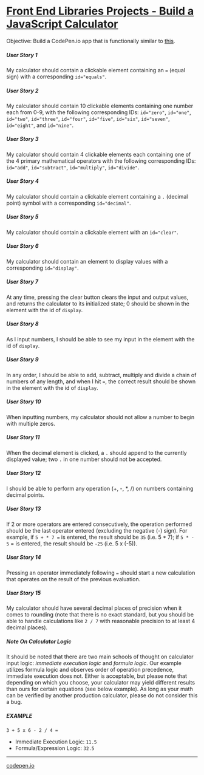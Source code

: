 # [Front End Libraries Projects - Build a JavaScript Calculator](https://www.freecodecamp.org/learn/front-end-libraries/front-end-libraries-projects/build-a-javascript-calculator)

Objective: Build a CodePen.io app that is functionally similar to [this](https://codepen.io/freeCodeCamp/full/wgGVVX).

##### User Story 1
My calculator should contain a clickable element containing an `=` (equal sign) with a corresponding `id="equals"`.

##### User Story 2
My calculator should contain 10 clickable elements containing one number each from 0-9, with the following corresponding IDs: `id="zero"`, `id="one"`, `id="two"`, `id="three"`, `id="four"`, `id="five"`, `id="six"`, `id="seven"`, `id="eight"`, and `id="nine"`.

##### User Story 3
My calculator should contain 4 clickable elements each containing one of the 4 primary mathematical operators with the following corresponding IDs: `id="add"`, `id="subtract"`, `id="multiply"`, `id="divide"`.

##### User Story 4
My calculator should contain a clickable element containing a `.` (decimal point) symbol with a corresponding `id="decimal"`.

##### User Story 5
My calculator should contain a clickable element with an `id="clear"`.

##### User Story 6
My calculator should contain an element to display values with a corresponding `id="display"`.

##### User Story 7
At any time, pressing the clear button clears the input and output values, and returns the calculator to its initialized state; 0 should be shown in the element with the id of `display`.

##### User Story 8
As I input numbers, I should be able to see my input in the element with the id of `display`.

##### User Story 9
In any order, I should be able to add, subtract, multiply and divide a chain of numbers of any length, and when I hit `=`, the correct result should be shown in the element with the id of `display`.

##### User Story 10
When inputting numbers, my calculator should not allow a number to begin with multiple zeros.

##### User Story 11
When the decimal element is clicked, a `.` should append to the currently displayed value; two `.` in one number should not be accepted.

##### User Story 12
I should be able to perform any operation (+, -, *, /) on numbers containing decimal points.

##### User Story 13
If 2 or more operators are entered consecutively, the operation performed should be the last operator entered (excluding the negative (-) sign). For example, if `5 + * 7 =` is entered, the result should be `35` (i.e. 5 * 7); if `5 * - 5` = is entered, the result should be `-25` (i.e. 5 x (-5)).

##### User Story 14
Pressing an operator immediately following `=` should start a new calculation that operates on the result of the previous evaluation.

##### User Story 15
My calculator should have several decimal places of precision when it comes to rounding (note that there is no exact standard, but you should be able to handle calculations like `2 / 7` with reasonable precision to at least 4 decimal places).

##### Note On Calculator Logic
It should be noted that there are two main schools of thought on calculator input logic: *immediate execution logic* and *formula logic*. Our example utilizes formula logic and observes order of operation precedence, immediate execution does not. Either is acceptable, but please note that depending on which you choose, your calculator may yield different results than ours for certain equations (see below example). As long as your math can be verified by another production calculator, please do not consider this a bug.

##### EXAMPLE
`3 + 5 x 6 - 2 / 4 =`
* Immediate Execution Logic: `11.5`
* Formula/Expression Logic: `32.5`

***

[codepen.io](https://codepen.io/n4d114-k/full/vYLQZNN "My solution on codepen.io")
